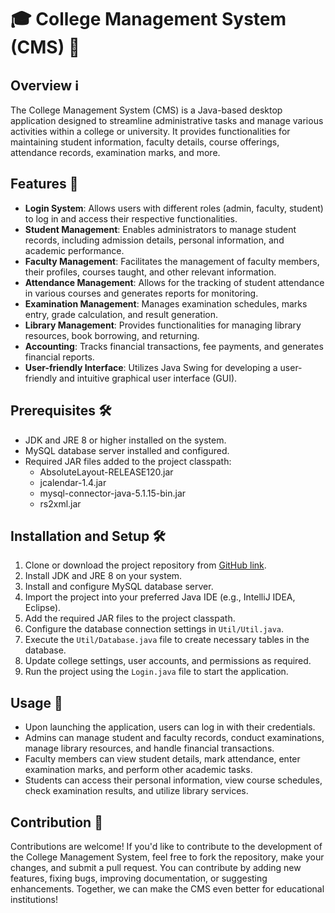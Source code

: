 # 🎓 College Management System (CMS) 🏫

## Overview ℹ️
The College Management System (CMS) is a Java-based desktop application designed to streamline administrative tasks and manage various activities within a college or university. It provides functionalities for maintaining student information, faculty details, course offerings, attendance records, examination marks, and more.

## Features 🚀
- **Login System**: Allows users with different roles (admin, faculty, student) to log in and access their respective functionalities.
- **Student Management**: Enables administrators to manage student records, including admission details, personal information, and academic performance.
- **Faculty Management**: Facilitates the management of faculty members, their profiles, courses taught, and other relevant information.
- **Attendance Management**: Allows for the tracking of student attendance in various courses and generates reports for monitoring.
- **Examination Management**: Manages examination schedules, marks entry, grade calculation, and result generation.
- **Library Management**: Provides functionalities for managing library resources, book borrowing, and returning.
- **Accounting**: Tracks financial transactions, fee payments, and generates financial reports.
- **User-friendly Interface**: Utilizes Java Swing for developing a user-friendly and intuitive graphical user interface (GUI).

## Prerequisites 🛠️
- JDK and JRE 8 or higher installed on the system.
- MySQL database server installed and configured.
- Required JAR files added to the project classpath:
  - AbsoluteLayout-RELEASE120.jar
  - jcalendar-1.4.jar
  - mysql-connector-java-5.1.15-bin.jar
  - rs2xml.jar

## Installation and Setup 🛠️
1. Clone or download the project repository from [GitHub link](<https://github.com/AayushiAhlawat/College-Management-System.git>).
2. Install JDK and JRE 8 on your system.
3. Install and configure MySQL database server.
4. Import the project into your preferred Java IDE (e.g., IntelliJ IDEA, Eclipse).
5. Add the required JAR files to the project classpath.
6. Configure the database connection settings in `Util/Util.java`.
7. Execute the `Util/Database.java` file to create necessary tables in the database.
8. Update college settings, user accounts, and permissions as required.
9. Run the project using the `Login.java` file to start the application.

## Usage 📘
- Upon launching the application, users can log in with their credentials.
- Admins can manage student and faculty records, conduct examinations, manage library resources, and handle financial transactions.
- Faculty members can view student details, mark attendance, enter examination marks, and perform other academic tasks.
- Students can access their personal information, view course schedules, check examination results, and utilize library services.

## Contribution 🤝
Contributions are welcome! If you'd like to contribute to the development of the College Management System, feel free to fork the repository, make your changes, and submit a pull request. You can contribute by adding new features, fixing bugs, improving documentation, or suggesting enhancements. Together, we can make the CMS even better for educational institutions!
